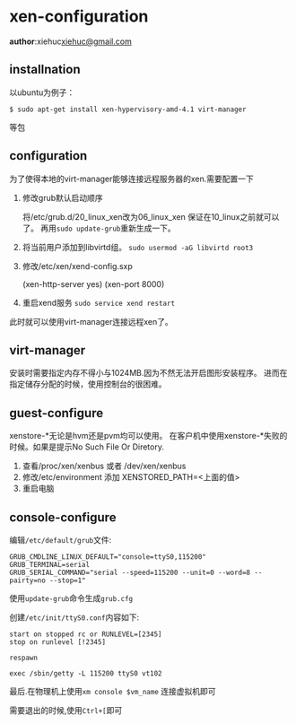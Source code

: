 xen-configuration
===================

**author**:xiehuc<xiehuc@gmail.com>

installnation
-------------

以ubuntu为例子：

	$ sudo apt-get install xen-hypervisory-amd-4.1 virt-manager

等包

configuration
-------------

为了使得本地的virt-manager能够连接远程服务器的xen.需要配置一下

1. 修改grub默认启动顺序

	将/etc/grub.d/20_linux_xen改为06_linux_xen 保证在10_linux之前就可以了。
	再用`sudo update-grub`重新生成一下。

2. 将当前用户添加到libvirtd组。
	`sudo usermod -aG libvirtd root3`

3. 修改/etc/xen/xend-config.sxp
	
	(xen-http-server yes)
	(xen-port 8000)

4. 重启xend服务
	`sudo service xend restart`

此时就可以使用virt-manager连接远程xen了。

virt-manager
------------

安装时需要指定内存不得小与1024MB.因为不然无法开启图形安装程序。
进而在指定储存分配的时候，使用控制台的很困难。

guest-configure
---------------

xenstore-*无论是hvm还是pvm均可以使用。
在客户机中使用xenstore-*失败的时候。如果是提示No Such File Or Diretory.
1. 查看/proc/xen/xenbus 或者 /dev/xen/xenbus
2. 修改/etc/environment 添加 XENSTORED_PATH=<上面的值>
3. 重启电脑

console-configure
------------------

编辑`/etc/default/grub`文件:

    GRUB_CMDLINE_LINUX_DEFAULT="console=ttyS0,115200"
    GRUB_TERMINAL=serial
    GRUB_SERIAL_COMMAND="serial --speed=115200 --unit=0 --word=8 --pairty=no --stop=1"

使用`update-grub`命令生成`grub.cfg`

创建`/etc/init/ttyS0.conf`内容如下:

    start on stopped rc or RUNLEVEL=[2345]
    stop on runlevel [!2345]
     
    respawn

    exec /sbin/getty -L 115200 ttyS0 vt102

最后.在物理机上使用`xm console $vm_name` 连接虚拟机即可

需要退出的时候,使用`Ctrl+[`即可
